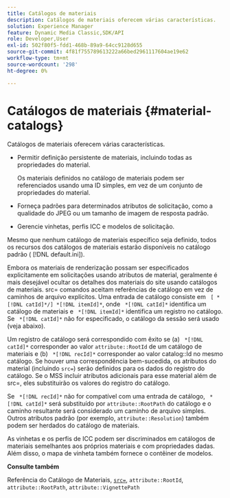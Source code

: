 ```yaml
---
title: Catálogos de materiais
description: Catálogos de materiais oferecem várias características.
solution: Experience Manager
feature: Dynamic Media Classic,SDK/API
role: Developer,User
exl-id: 502f80f5-fdd1-468b-89a9-64cc9128d655
source-git-commit: 4f81f755789613222a66bed2961117604ae19e62
workflow-type: tm+mt
source-wordcount: '298'
ht-degree: 0%

---
```


# Catálogos de materiais {#material-catalogs}

Catálogos de materiais oferecem várias características.

* Permitir definição persistente de materiais, incluindo todas as propriedades do material.

  Os materiais definidos no catálogo de materiais podem ser referenciados usando uma ID simples, em vez de um conjunto de propriedades do material.
* Forneça padrões para determinados atributos de solicitação, como a qualidade do JPEG ou um tamanho de imagem de resposta padrão.
* Gerencie vinhetas, perfis ICC e modelos de solicitação.

Mesmo que nenhum catálogo de materiais específico seja definido, todos os recursos dos catálogos de materiais estarão disponíveis no catálogo padrão ( [!DNL default.ini]).

Embora os materiais de renderização possam ser especificados explicitamente em solicitações usando atributos de material, geralmente é mais desejável ocultar os detalhes dos materiais do site usando catálogos de materiais. src= comandos aceitam referências de catálogo em vez de caminhos de arquivo explícitos. Uma entrada de catálogo consiste em ` [ *[!DNL catId]*/] *[!DNL itemId]*`, onde ` *[!DNL catId]*` identifica um catálogo de materiais e ` *[!DNL itemId]*` identifica um registro no catálogo. Se ` *[!DNL catId]*` não for especificado, o catálogo da sessão será usado (veja abaixo).

Um registro de catálogo será correspondido com êxito se (a) ` *[!DNL catId]*` corresponder ao valor `attribute::RootId` de um catálogo de materiais e (b) ` *[!DNL recId]*` corresponder ao valor catalog::Id no mesmo catálogo. Se houver uma correspondência bem-sucedida, os atributos do material (incluindo `src=`) serão definidos para os dados do registro do catálogo. Se o MSS incluir atributos adicionais para esse material além de src=, eles substituirão os valores do registro do catálogo.

Se ` *[!DNL recId]*` não for compatível com uma entrada de catálogo, ` *[!DNL catId]*` será substituído por `attribute::RootPath` do catálogo e o caminho resultante será considerado um caminho de arquivo simples. Outros atributos padrão (por exemplo, `attribute::Resolution`) também podem ser herdados do catálogo de materiais.

As vinhetas e os perfis de ICC podem ser discriminados em catálogos de materiais semelhantes aos próprios materiais e com propriedades dadas. Além disso, o mapa de vinheta também fornece o contêiner de modelos.

**Consulte também**

Referência do Catálogo de Materiais, [`src=`](../../../../../../ir-api/http-protocol/image-rendering-api-ref/c-ir-http-protocol-ref/c-ir-http-protocol-command-reference/r-ir-src.md#reference-62c98abad22149d68d405ed6aaff8272), `attribute::RootId`, `attribute::RootPath`, `attribute::VignettePath`
